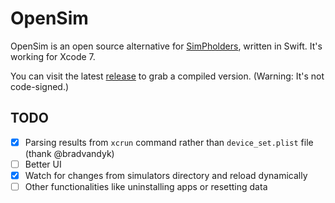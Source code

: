 # OpenSim

OpenSim is an open source alternative for [SimPholders](https://simpholders.com), written in Swift. It's working for Xcode 7.

You can visit the latest [release](https://github.com/luosheng/OpenSim/releases) to grab a compiled version. (Warning: It's not code-signed.)

## TODO

- [x] Parsing results from `xcrun` command rather than `device_set.plist` file (thank @bradvandyk)
- [ ] Better UI
- [x] Watch for changes from simulators directory and reload dynamically
- [ ] Other functionalities like uninstalling apps or resetting data
